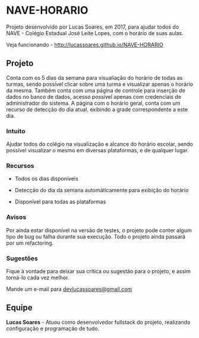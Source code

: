 # NAVE-HORARIO
Projeto desenvolvido por Lucas Soares, em 2017, para ajudar todos do NAVE - Colégio Estadual José Leite Lopes, com o horário de suas aulas.

Veja funcionando - http://lucassoares.github.io/NAVE-HORARIO
<h2>Projeto</h2>
Conta com os 5 dias da semana para visualiação do horário de todas as turmas, sendo possível clicar sobre uma turma e visualizar apenas o horário da mesma.
Também conta com uma página de controle para inserção de dados no banco de dados, acesso possível apenas com credenciais de administrador do sistema.
A página com o horário geral, conta com um recurso de detecção do dia atual, exibindo a grade correspondente a este dia.

<h3>Intuito</h3>
Ajudar todos do colégio na visualização e alcance do horário escolar, sendo possível visualizar o mesmo em diversas plataformas, e de qualquer lugar.

<h3>Recursos</h3>

 - Todos os dias disponíveis
 
 - Detecção do dia da semana automáticamente para exibição do horário
 
 - Disponível para todas as plataformas

<h3>Avisos</h3>
Por ainda estar disponível na versão de testes, o projeto pode conter algum tipo de bug ou falha durante sua execução. Todo o projeto ainda passará por um refactoring.

<h3> Sugestões</h3>
Fique à vontade para deixar sua crítica ou sugestão para o projeto, e assim torná-lo cada vez melhor. 

Mande um e-mail para devlucassoares@gmail.com

<h2>Equipe</h2>
<b>Lucas Soares</b> - Atuou como desenvolvedor fullstack do projeto, realizando configuração e programação de tudo.
